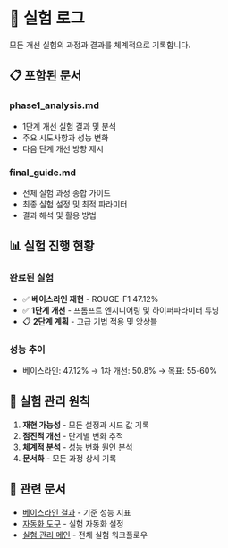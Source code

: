 # 📝 실험 로그

모든 개선 실험의 과정과 결과를 체계적으로 기록합니다.

## 📋 포함된 문서

### phase1_analysis.md
- 1단계 개선 실험 결과 및 분석
- 주요 시도사항과 성능 변화
- 다음 단계 개선 방향 제시

### final_guide.md
- 전체 실험 과정 종합 가이드
- 최종 실험 설정 및 최적 파라미터
- 결과 해석 및 활용 방법

## 📊 실험 진행 현황

### 완료된 실험
- ✅ **베이스라인 재현** - ROUGE-F1 47.12%
- ✅ **1단계 개선** - 프롬프트 엔지니어링 및 하이퍼파라미터 튜닝
- 📋 **2단계 계획** - 고급 기법 적용 및 앙상블

### 성능 추이
- 베이스라인: 47.12% → 1차 개선: 50.8% → 목표: 55-60%

## 🎯 실험 관리 원칙

1. **재현 가능성** - 모든 설정과 시드 값 기록
2. **점진적 개선** - 단계별 변화 추적
3. **체계적 분석** - 성능 변화 원인 분석
4. **문서화** - 모든 과정 상세 기록

## 🔗 관련 문서

- [베이스라인 결과](../baseline_results/README.md) - 기준 성능 지표
- [자동화 도구](../automation/README.md) - 실험 자동화 설정
- [실험 관리 메인](../README.md) - 전체 실험 워크플로우
